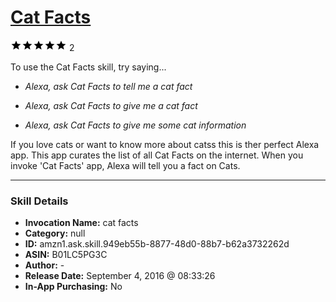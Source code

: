 # [Cat Facts](http://alexa.amazon.com/#skills/amzn1.ask.skill.949eb55b-8877-48d0-88b7-b62a3732262d)
![5 stars](../../images/ic_star_black_18dp_1x.png)![5 stars](../../images/ic_star_black_18dp_1x.png)![5 stars](../../images/ic_star_black_18dp_1x.png)![5 stars](../../images/ic_star_black_18dp_1x.png)![5 stars](../../images/ic_star_black_18dp_1x.png) 2

To use the Cat Facts skill, try saying...

* *Alexa, ask Cat Facts to tell me a cat fact*

* *Alexa, ask Cat Facts to give me a cat fact*

* *Alexa, ask Cat Facts to give me some cat information*

If you love cats or want to know more about catss this is ther perfect Alexa app. This app curates the list of all Cat Facts on the internet. When you invoke 'Cat Facts' app, Alexa will tell you a fact on Cats.

***

### Skill Details

* **Invocation Name:** cat facts
* **Category:** null
* **ID:** amzn1.ask.skill.949eb55b-8877-48d0-88b7-b62a3732262d
* **ASIN:** B01LC5PG3C
* **Author:** -
* **Release Date:** September 4, 2016 @ 08:33:26
* **In-App Purchasing:** No
